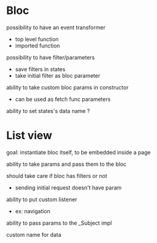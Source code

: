 
# Bloc
possibility to have an event transformer
  - top level function
  - imported function

possibility to have filter/parameters
  - save filters in states
  - take initial filter as bloc parameter

ability to take custom bloc params in constructor
  - can be used as fetch func parameters

ability to set states's data name ?

# List view
goal: instantiate bloc itself, to be embedded inside a page

ability to take params and pass them to the bloc

should take care if bloc has filters or not
  - sending initial request doesn't have param

ability to put custom listener
  - ex: navigation

ability to pass params to the _Subject impl

custom name for data
